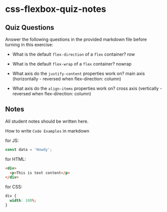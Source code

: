 # css-flexbox-quiz-notes

## Quiz Questions

Answer the following questions in the provided markdown file before turning in this exercise:

- What is the default `flex-direction` of a `flex` container?
  row

- What is the default `flex-wrap` of a `flex` container?
  nowrap

- What axis do the `justify-content` properties work on?
  main axis (horizontally - reversed when flex-direction: column)

- What axis do the `align-items` properties work on?
  cross axis (vertically - reversed when flex-direction: column)

## Notes

All student notes should be written here.

How to write `Code Examples` in markdown

for JS:

```javascript
const data = 'Howdy';
```

for HTML:

```html
<div>
  <p>This is text content</p>
</div>
```

for CSS:

```css
div {
  width: 100%;
}
```
